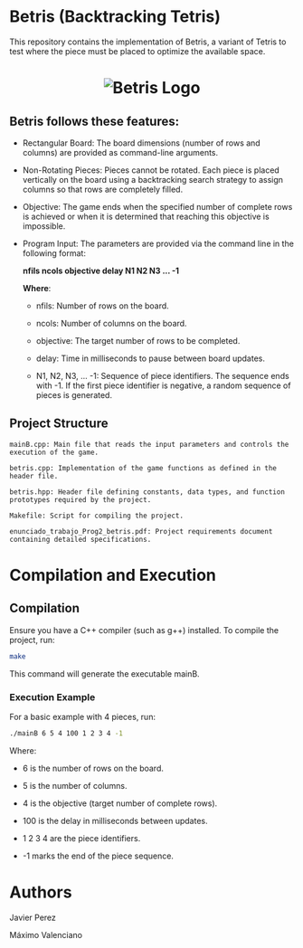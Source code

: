 # Betris (Backtracking Tetris)

This repository contains the implementation of Betris, a variant of Tetris to test where the piece must be placed to optimize the available space.

<h1 align="center">
  <img src="https://cdn2.steamgriddb.com/logo/8856638da4354266a53ba0fe9aef68dd.png" alt="Betris Logo" />
</h1>

## Betris follows these features:

- Rectangular Board: The board dimensions (number of rows and columns) are provided as command-line arguments.

- Non-Rotating Pieces: Pieces cannot be rotated. Each piece is placed vertically on the board using a backtracking search strategy to assign columns so that rows are completely filled.

- Objective: The game ends when the specified number of complete rows is achieved or when it is determined that reaching this objective is impossible.

- Program Input: The parameters are provided via the command line in the following format:
  
  **nfils ncols objective delay N1 N2 N3 ... -1**

  **Where**:

    - nfils: Number of rows on the board.

    - ncols: Number of columns on the board.

    - objective: The target number of rows to be completed.

    - delay: Time in milliseconds to pause between board updates.

    - N1, N2, N3, ... -1: Sequence of piece identifiers. The sequence ends with -1. If the first piece identifier is negative, a random sequence of pieces is generated.
 
## Project Structure

    mainB.cpp: Main file that reads the input parameters and controls the execution of the game.

    betris.cpp: Implementation of the game functions as defined in the header file.

    betris.hpp: Header file defining constants, data types, and function prototypes required by the project.

    Makefile: Script for compiling the project.

    enunciado_trabajo_Prog2_betris.pdf: Project requirements document containing detailed specifications.

# Compilation and Execution

## Compilation

Ensure you have a C++ compiler (such as g++) installed. To compile the project, run:

```bash
make
```

This command will generate the executable mainB.

### Execution Example

For a basic example with 4 pieces, run:

```bash
./mainB 6 5 4 100 1 2 3 4 -1
```

Where:

- 6 is the number of rows on the board.

- 5 is the number of columns.

- 4 is the objective (target number of complete rows).

- 100 is the delay in milliseconds between updates.

- 1 2 3 4 are the piece identifiers.

- -1 marks the end of the piece sequence.

# Authors

  Javier Perez

  Máximo Valenciano
